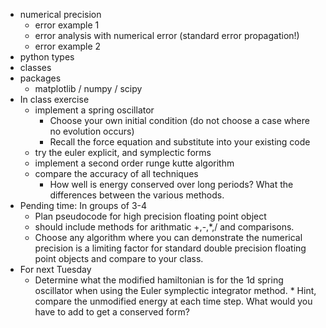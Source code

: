 * numerical precision
    * error example 1
    * error analysis with numerical error (standard error propagation!)
    * error example 2
* python types
* classes
* packages
    * matplotlib / numpy / scipy
* In class exercise
    * implement a spring oscillator
        * Choose your own initial condition (do not choose a case where no evolution occurs)
        * Recall the force equation and substitute into your existing code
    * try the euler explicit, and symplectic forms
    * implement a second order runge kutte algorithm
    * compare the accuracy of all techniques
        * How well is energy conserved over long periods? What the differences
          between the various methods.
* Pending time: In groups of 3-4
    * Plan pseudocode for high precision floating point object
    * should include methods for arithmatic +,-,*,/ and comparisons.
    * Choose any algorithm where you can demonstrate the numerical precision
      is a limiting factor for standard double precision floating point objects
      and compare to your class.
* For next Tuesday
    * Determine what the modified hamiltonian is for the 1d spring oscillator when
      using the Euler symplectic integrator method.
          * Hint, compare the unmodified energy at each time step. What would
            you have to add to get a conserved form?
